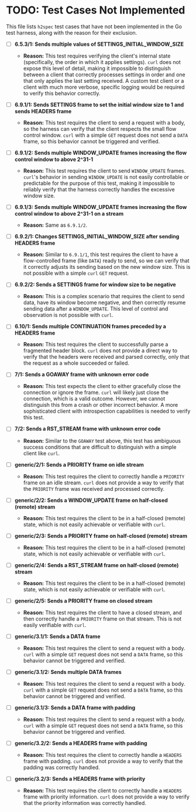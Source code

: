 # TODO: Test Cases Not Implemented

This file lists `h2spec` test cases that have not been implemented in the Go test harness, along with the reason for their exclusion.

- [ ] **6.5.3/1: Sends multiple values of SETTINGS_INITIAL_WINDOW_SIZE**
  - **Reason:** This test requires verifying the client's internal state (specifically, the order in which it applies settings). `curl` does not expose this level of detail, making it impossible to distinguish between a client that correctly processes settings in order and one that only applies the last setting received. A custom test client or a client with much more verbose, specific logging would be required to verify this behavior correctly.

- [ ] **6.9.1/1: Sends SETTINGS frame to set the initial window size to 1 and sends HEADERS frame**
  - **Reason:** This test requires the client to send a request with a body, so the harness can verify that the client respects the small flow control window. `curl` with a simple `GET` request does not send a `DATA` frame, so this behavior cannot be triggered and verified.

- [ ] **6.9.1/2: Sends multiple WINDOW_UPDATE frames increasing the flow control window to above 2^31-1**
  - **Reason:** This test requires the client to send `WINDOW_UPDATE` frames. `curl`'s behavior in sending `WINDOW_UPDATE` is not easily controllable or predictable for the purpose of this test, making it impossible to reliably verify that the harness correctly handles the excessive window size.

- [ ] **6.9.1/3: Sends multiple WINDOW_UPDATE frames increasing the flow control window to above 2^31-1 on a stream**
  - **Reason:** Same as `6.9.1/2`.

- [ ] **6.9.2/1: Changes SETTINGS_INITIAL_WINDOW_SIZE after sending HEADERS frame**
  - **Reason:** Similar to `6.9.1/1`, this test requires the client to have a flow-controlled frame (like `DATA`) ready to send, so we can verify that it correctly adjusts its sending based on the new window size. This is not possible with a simple `curl` `GET` request.

- [ ] **6.9.2/2: Sends a SETTINGS frame for window size to be negative**
  - **Reason:** This is a complex scenario that requires the client to send data, have its window become negative, and then correctly resume sending data after a `WINDOW_UPDATE`. This level of control and observation is not possible with `curl`.

- [ ] **6.10/1: Sends multiple CONTINUATION frames preceded by a HEADERS frame**
  - **Reason:** This test requires the client to successfully parse a fragmented header block. `curl` does not provide a direct way to verify that the headers were received and parsed correctly, only that the request as a whole succeeded or failed.

- [ ] **7/1: Sends a GOAWAY frame with unknown error code**
  - **Reason:** This test expects the client to either gracefully close the connection or ignore the frame. `curl` will likely just close the connection, which is a valid outcome. However, we cannot distinguish this from a crash or other incorrect behavior. A more sophisticated client with introspection capabilities is needed to verify this test.

- [ ] **7/2: Sends a RST_STREAM frame with unknown error code**
  - **Reason:** Similar to the `GOAWAY` test above, this test has ambiguous success conditions that are difficult to distinguish with a simple client like `curl`.

- [ ] **generic/2/1: Sends a PRIORITY frame on idle stream**
  - **Reason:** This test requires the client to correctly handle a `PRIORITY` frame on an idle stream. `curl` does not provide a way to verify that the `PRIORITY` frame was received and processed correctly.

- [ ] **generic/2/2: Sends a WINDOW_UPDATE frame on half-closed (remote) stream**
  - **Reason:** This test requires the client to be in a half-closed (remote) state, which is not easily achievable or verifiable with `curl`.

- [ ] **generic/2/3: Sends a PRIORITY frame on half-closed (remote) stream**
  - **Reason:** This test requires the client to be in a half-closed (remote) state, which is not easily achievable or verifiable with `curl`.

- [ ] **generic/2/4: Sends a RST_STREAM frame on half-closed (remote) stream**
  - **Reason:** This test requires the client to be in a half-closed (remote) state, which is not easily achievable or verifiable with `curl`.

- [ ] **generic/2/5: Sends a PRIORITY frame on closed stream**
  - **Reason:** This test requires the client to have a closed stream, and then correctly handle a `PRIORITY` frame on that stream. This is not easily verifiable with `curl`.

- [ ] **generic/3.1/1: Sends a DATA frame**
  - **Reason:** This test requires the client to send a request with a body. `curl` with a simple `GET` request does not send a `DATA` frame, so this behavior cannot be triggered and verified.

- [ ] **generic/3.1/2: Sends multiple DATA frames**
  - **Reason:** This test requires the client to send a request with a body. `curl` with a simple `GET` request does not send a `DATA` frame, so this behavior cannot be triggered and verified.

- [ ] **generic/3.1/3: Sends a DATA frame with padding**
  - **Reason:** This test requires the client to send a request with a body. `curl` with a simple `GET` request does not send a `DATA` frame, so this behavior cannot be triggered and verified.

- [ ] **generic/3.2/2: Sends a HEADERS frame with padding**
  - **Reason:** This test requires the client to correctly handle a `HEADERS` frame with padding. `curl` does not provide a way to verify that the padding was correctly handled.

- [ ] **generic/3.2/3: Sends a HEADERS frame with priority**
  - **Reason:** This test requires the client to correctly handle a `HEADERS` frame with priority information. `curl` does not provide a way to verify that the priority information was correctly handled.
